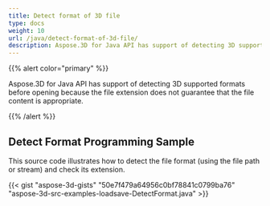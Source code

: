 ```yaml
---
title: Detect format of 3D file
type: docs
weight: 10
url: /java/detect-format-of-3d-file/
description: Aspose.3D for Java API has support of detecting 3D supported formats before opening because the file extension does not guarantee that the file content is appropriate.
---
```


{{% alert color="primary" %}} 

Aspose.3D for Java API has support of detecting 3D supported formats before opening because the file extension does not guarantee that the file content is appropriate.

{{% /alert %}} 
## **Detect Format Programming Sample**
This source code illustrates how to detect the file format (using the file path or stream) and check its extension.

{{< gist "aspose-3d-gists" "50e7f479a64956c0bf78841c0799ba76" "aspose-3d-src-examples-loadsave-DetectFormat.java" >}}




